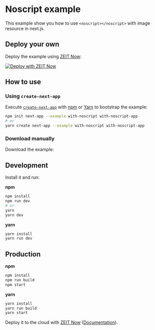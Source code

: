 # Noscript example

This example show you how to use `<noscript></noscript>` with image resource in next.js.

## Deploy your own

Deploy the example using [ZEIT Now](https://zeit.co/now):

[![Deploy with ZEIT Now](https://zeit.co/button)](https://zeit.co/new/project?template=https://github.com/zeit/next.js/tree/canary/examples/with-noscript)

## How to use

### Using `create-next-app`

Execute [`create-next-app`](https://github.com/zeit/next.js/tree/canary/packages/create-next-app) with [npm](https://docs.npmjs.com/cli/init) or [Yarn](https://yarnpkg.com/lang/en/docs/cli/create/) to bootstrap the example:

```bash
npm init next-app --example with-noscript with-noscript-app
# or
yarn create next-app --example with-noscript with-noscript-app
```

### Download manually

Download the example:

## Development

Install it and run:

**npm**

```bash
npm install
npm run dev
# or
yarn
yarn dev
```

**yarn**

```bash
yarn install
yarn run dev
```

## Production

**npm**

```bash
npm install
npm run build
npm start
```

**yarn**

```bash
yarn install
yarn run build
yarn start
```

Deploy it to the cloud with [ZEIT Now](https://zeit.co/new?filter=next.js&utm_source=github&utm_medium=readme&utm_campaign=next-example) ([Documentation](https://nextjs.org/docs/deployment)).
